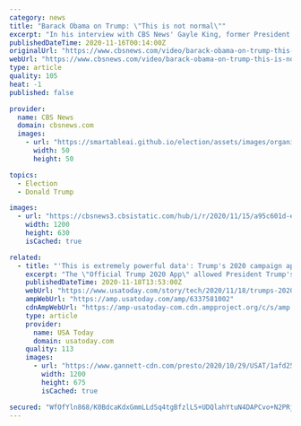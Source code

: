 ```yaml
---
category: news
title: "Barack Obama on Trump: \"This is not normal\""
excerpt: "In his interview with CBS News' Gayle King, former President Barack Obama comments on Election 2020, and President Donald Trump's allegations, without evidence, that his election loss was due to fraud."
publishedDateTime: 2020-11-16T00:14:00Z
originalUrl: "https://www.cbsnews.com/video/barack-obama-on-trump-this-is-not-normal/"
webUrl: "https://www.cbsnews.com/video/barack-obama-on-trump-this-is-not-normal/"
type: article
quality: 105
heat: -1
published: false

provider:
  name: CBS News
  domain: cbsnews.com
  images:
    - url: "https://smartableai.github.io/election/assets/images/organizations/cbsnews.com-50x50.jpg"
      width: 50
      height: 50

topics:
  - Election
  - Donald Trump

images:
  - url: "https://cbsnews3.cbsistatic.com/hub/i/r/2020/11/15/a95c601d-ee80-4f64-a4fb-a5f7e5d7ba46/thumbnail/1200x630/339301e5a15b8b557ecccc191db80c77/1115-sunmo-obama-normal-588504-640x360.jpg"
    width: 1200
    height: 630
    isCached: true

related:
  - title: "'This is extremely powerful data': Trump's 2020 campaign app manufacturer in financial trouble"
    excerpt: "The \"Official Trump 2020 App\" allowed President Trump's reelection campaign to monitor the movements of his supporters."
    publishedDateTime: 2020-11-18T13:53:00Z
    webUrl: "https://www.usatoday.com/story/tech/2020/11/18/trumps-2020-campaign-app-phunware/6337581002/"
    ampWebUrl: "https://amp.usatoday.com/amp/6337581002"
    cdnAmpWebUrl: "https://amp-usatoday-com.cdn.ampproject.org/c/s/amp.usatoday.com/amp/6337581002"
    type: article
    provider:
      name: USA Today
      domain: usatoday.com
    quality: 113
    images:
      - url: "https://www.gannett-cdn.com/presto/2020/10/29/USAT/1afd25c3-2dda-45be-beff-216856c55753-USP_News__President_Trump_Campains_in_Arizona.jpg?auto=webp&crop=3887,2187,x0,y388&format=pjpg&width=1200"
        width: 1200
        height: 675
        isCached: true

secured: "WfOfYln868/K0BdcaKdxGmmLLdSq4tgBfzlLS+UDQlahYtuN4DAPCvo+N2PRjWE6YjpFAzXWPCxwQ6f6bd2BRrL2jihbcP22xvX8tGTwaY1akymrmsbwOrdNNgIeQBOH5p1002pwbFJQU/FT5B29oVXwNjGend63tlIyn4v41JM/2FePBYn26up9RM2wiGG/QnLX0dzCXDgHVfIi416i0cdx5yUuA086AuwIeri8B9Q7Z2U7qoywQX8NeJGxpAZTRzIoACbflokOn/54rS7KD7wKMwQ4w4kRvyndUtQC2jTJ7PuV+AZx+gqpevjjSypT1WMBt6CBuVIoBNsZwd0hb0woM66RW8GSBgQP4hHexHk=;BKjAGuWgo5AAa3KFABBlng=="
---
```


